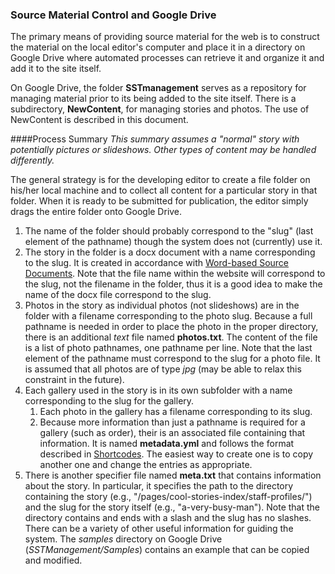 ### Source Material Control and Google Drive

The primary means of providing source material for the web is to construct the material on the local
editor's computer and place it in a directory on Google Drive where automated processes can retrieve
it and organize it and add it to the site itself.

On Google Drive, the folder **SSTmanagement** serves as a repository for managing material prior to its
being added to the site itself.  There is a subdirectory, **NewContent**, for managing stories and photos.
The use of NewContent is described in this document.

####Process Summary
*This summary assumes a "normal" story with potentially pictures or slideshows.  Other types of content
may be handled differently.*

The general strategy is for the developing editor to create a file folder on his/her local machine and 
to collect all content for a particular story in that folder.  When it is ready to be submitted for 
publication, the editor simply drags the entire folder onto Google Drive.  

1. The name of the folder should probably correspond to the "slug" (last element of the pathname) though
the system does not (currently) use it.  
2. The story in the folder is a docx document with a name corresponding to the slug.  It is created in 
accordance with [Word-based Source Documents](pages/admin/word_based_input/).  Note that the file name
within the website will correspond to the slug, not the filename in the folder, thus it is a good idea
to make the name of the docx file correspond to the slug.
3. Photos in the story as individual photos (not slideshows) are in the folder with a filename corresponding 
to the photo slug. Because a full pathname is needed in order to place the photo in the proper directory, there 
is an additional *text* file named **photos.txt**.  The content of the file is a list of photo pathnames,
one pathname per line.  Note that the last element of the pathname must correspond to the slug for a photo file.
It is assumed that all photos are of type *jpg* (may be able to relax this constraint in the future).
4. Each gallery used in the story is in its own subfolder with a name corresponding to the slug for the gallery.
    1. Each photo in the gallery has a filename corresponding to its slug.
    2. Because more information than just a pathname is required for a gallery (such as order), their is an
    associated file containing that information.  It is named **metadata.yml** and follows the format described
    in [Shortcodes](pages/admin/shortcodes/).  The easiest way to create one is to copy another one and change
    the entries as appropriate.  
5. There is another specifier file named **meta.txt** that contains information about the story.  In particular, 
it specifies the path to the directory containing the story (e.g., "/pages/cool-stories-index/staff-profiles/") 
and the slug for the story itself (e.g., "a-very-busy-man").  Note that the directory contains and ends with
a slash and the slug has no slashes.  There can be a variety of other useful information for guiding the 
system.  The *samples* directory on Google Drive (*SSTManagement/Samples*) contains an example that can be 
copied and modified.



